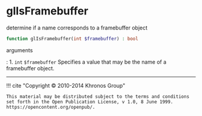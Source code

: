 # glIsFramebuffer
determine if a name corresponds to a framebuffer object

```php
function glIsFramebuffer(int $framebuffer) : bool
```

arguments

:    1. `int` `$framebuffer` Specifies a value that may be the name of a
    framebuffer object.

---
     

!!! cite "Copyright © 2010-2014 Khronos Group"

    This material may be distributed subject to the terms and conditions set forth in the Open Publication License, v 1.0, 8 June 1999. https://opencontent.org/openpub/.